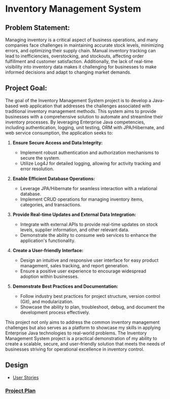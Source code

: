 # Inventory Management System

## Problem Statement:

Managing inventory is a critical aspect of business operations, and many companies face challenges in 
maintaining accurate stock levels, minimizing errors, and optimizing their supply chain. Manual 
inventory tracking can lead to inefficiencies, overstocking, and stockouts, affecting order 
fulfillment and customer satisfaction. Additionally, the lack of real-time visibility into inventory 
data makes it challenging for businesses to make informed decisions and adapt to changing market demands.

## Project Goal:

The goal of the Inventory Management System project is to develop a Java-based web application 
that addresses the challenges associated with traditional inventory management methods. This system aims to 
provide businesses with a comprehensive solution to automate and streamline their inventory processes. By 
leveraging Enterprise Java competencies, including authentication, logging, unit testing, ORM with JPA/Hibernate, 
and web service consumption, the application seeks to:

1. **Ensure Secure Access and Data Integrity:**
    - Implement robust authentication and authorization mechanisms to secure the system.
    - Utilize Log4J for detailed logging, allowing for activity tracking and error resolution.

2. **Enable Efficient Database Operations:**
    - Leverage JPA/Hibernate for seamless interaction with a relational database.
    - Implement CRUD operations for managing inventory items, categories, and transactions.

3. **Provide Real-time Updates and External Data Integration:**
    - Integrate with external APIs to provide real-time updates on stock levels, supplier information, and other relevant data.
    - Demonstrate the ability to consume web services to enhance the application's functionality.

4. **Create a User-friendly Interface:**
    - Design an intuitive and responsive user interface for easy product management, sales tracking, and report generation.
    - Ensure a positive user experience to encourage widespread adoption within businesses.

5. **Demonstrate Best Practices and Documentation:**
    - Follow industry best practices for project structure, version control (Git), and modularization.
    - Showcase the ability to plan, troubleshoot, debug, and document the development process effectively.

This project not only aims to address the common inventory management challenges but also serves as a platform to showcase my 
skills in applying Enterprise Java technologies to real-world problems. The Inventory Management System project is a practical 
demonstration of my ability to create a scalable, secure, and user-friendly solution that meets the needs of businesses striving 
for operational excellence in inventory control.


## Design

* [User Stories](DesignDocuments/userStories.md)


### [Project Plan](ProjectPlan.md)